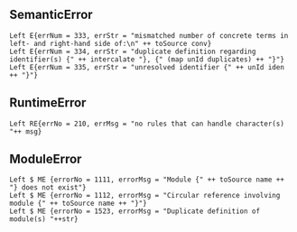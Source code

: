 ## SemanticError
`Left E{errNum = 333, errStr = "mismatched number of concrete terms in left- and right-hand side of:\n" ++ toSource conv}`  
`Left E{errNum = 334, errStr = "duplicate definition regarding identifier(s) {" ++ intercalate "}, {" (map unId duplicates) ++ "}"}`   
`Left E{errNum = 335, errStr = "unresolved identifier {" ++ unId iden ++ "}"}`  

## RuntimeError
`Left RE{errNo = 210, errMsg = "no rules that can handle character(s) "++ msg}`

## ModuleError
`Left $ ME {errorNo = 1111, errorMsg = "Module {" ++ toSource name ++ "} does not exist"}`  
`Left $ ME {errorNo = 1112, errorMsg = "Circular reference involving module {" ++ toSource name ++ "}"}`  
`Left $ ME {errorNo = 1523, errorMsg = "Duplicate definition of module(s) "++str}`  
